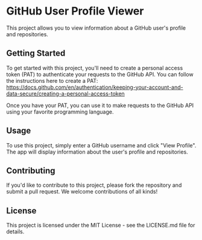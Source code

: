 # GitHub User Profile Viewer

This project allows you to view information about a GitHub user's profile and repositories.

## Getting Started

To get started with this project, you'll need to create a personal access token (PAT) to authenticate your requests to the GitHub API. You can follow the instructions here to create a PAT: https://docs.github.com/en/authentication/keeping-your-account-and-data-secure/creating-a-personal-access-token

Once you have your PAT, you can use it to make requests to the GitHub API using your favorite programming language.

## Usage

To use this project, simply enter a GitHub username and click "View Profile". The app will display information about the user's profile and repositories.

## Contributing

If you'd like to contribute to this project, please fork the repository and submit a pull request. We welcome contributions of all kinds!

## License

This project is licensed under the MIT License - see the LICENSE.md file for details.
